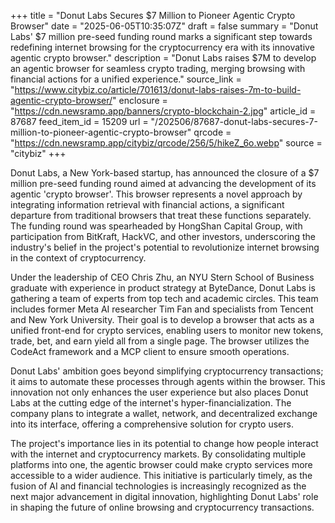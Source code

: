+++
title = "Donut Labs Secures $7 Million to Pioneer Agentic Crypto Browser"
date = "2025-06-05T10:35:07Z"
draft = false
summary = "Donut Labs' $7 million pre-seed funding round marks a significant step towards redefining internet browsing for the cryptocurrency era with its innovative agentic crypto browser."
description = "Donut Labs raises $7M to develop an agentic browser for seamless crypto trading, merging browsing with financial actions for a unified experience."
source_link = "https://www.citybiz.co/article/701613/donut-labs-raises-7m-to-build-agentic-crypto-browser/"
enclosure = "https://cdn.newsramp.app/banners/crypto-blockchain-2.jpg"
article_id = 87687
feed_item_id = 15209
url = "/202506/87687-donut-labs-secures-7-million-to-pioneer-agentic-crypto-browser"
qrcode = "https://cdn.newsramp.app/citybiz/qrcode/256/5/hikeZ_6o.webp"
source = "citybiz"
+++

<p>Donut Labs, a New York-based startup, has announced the closure of a $7 million pre-seed funding round aimed at advancing the development of its agentic 'crypto browser'. This browser represents a novel approach by integrating information retrieval with financial actions, a significant departure from traditional browsers that treat these functions separately. The funding round was spearheaded by HongShan Capital Group, with participation from BitKraft, HackVC, and other investors, underscoring the industry's belief in the project's potential to revolutionize internet browsing in the context of cryptocurrency.</p><p>Under the leadership of CEO Chris Zhu, an NYU Stern School of Business graduate with experience in product strategy at ByteDance, Donut Labs is gathering a team of experts from top tech and academic circles. This team includes former Meta AI researcher Tim Fan and specialists from Tencent and New York University. Their goal is to develop a browser that acts as a unified front-end for crypto services, enabling users to monitor new tokens, trade, bet, and earn yield all from a single page. The browser utilizes the CodeAct framework and a MCP client to ensure smooth operations.</p><p>Donut Labs' ambition goes beyond simplifying cryptocurrency transactions; it aims to automate these processes through agents within the browser. This innovation not only enhances the user experience but also places Donut Labs at the cutting edge of the internet's hyper-financialization. The company plans to integrate a wallet, network, and decentralized exchange into its interface, offering a comprehensive solution for crypto users.</p><p>The project's importance lies in its potential to change how people interact with the internet and cryptocurrency markets. By consolidating multiple platforms into one, the agentic browser could make crypto services more accessible to a wider audience. This initiative is particularly timely, as the fusion of AI and financial technologies is increasingly recognized as the next major advancement in digital innovation, highlighting Donut Labs' role in shaping the future of online browsing and cryptocurrency transactions.</p>